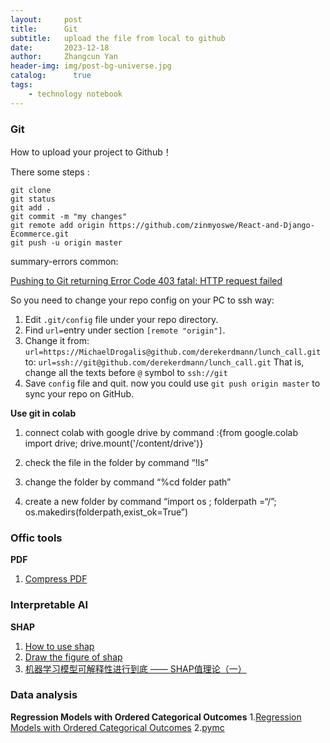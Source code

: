 ```yaml
---
layout:     post
title:      Git
subtitle:   upload the file from local to github
date:       2023-12-18
author:     Zhangcun Yan
header-img: img/post-bg-universe.jpg
catalog:      true
tags:
    - technology notebook
---
```


###  Git
How to upload your project to Github！

There some steps :

```git
git clone 
git status
git add .
git commit -m "my changes" 
git remote add origin https://github.com/zinmyoswe/React-and-Django-Ecommerce.git
git push -u origin master
```

summary-errors common:

[Pushing to Git returning Error Code 403 fatal: HTTP request failed](https://stackoverflow.com/questions/7438313/pushing-to-git-returning-error-code-403-fatal-http-request-failed)

So you need to change your repo config on your PC to ssh way:

1. Edit `.git/config` file under your repo directory.
2. Find `url=`entry under section `[remote "origin"]`.
3. Change it from:
   `url=https://MichaelDrogalis@github.com/derekerdmann/lunch_call.git`
   to: 
   `url=ssh://git@github.com/derekerdmann/lunch_call.git`
   That is, change all the texts before `@` symbol to `ssh://git`
4. Save `config` file and quit. now you could use `git push origin master` to sync your repo on GitHub.



**Use git in colab**

1. connect colab with google drive by command :{from google.colab import drive; drive.mount('/content/drive')}
2. check the file in the folder by command “!ls”
3. change the folder by command “%cd folder path”

4. create a new folder by command “import os ; folderpath =“/”; os.makedirs(folderpath,exist_ok=True”)



###  Offic tools

**PDF**

1. [Compress PDF](https://smallpdf.com/result#r=1d898b1b1d97f6a87d700957b8954afd&t=compress)


### Interpretable AI

**SHAP**
1. [How to use shap](https://blog.csdn.net/sinat_26917383/article/details/115400327)
2. [Draw the figure of shap](https://blog.51cto.com/u_13544/8766623)
3. [机器学习模型可解释性进行到底 —— SHAP值理论（一）](https://blog.csdn.net/sinat_26917383/article/details/115400327?spm=1001.2014.3001.5501)

### Data analysis
**Regression Models with Ordered Categorical Outcomes**
1.[Regression Models with Ordered Categorical Outcomes](https://www.pymc.io/projects/examples/en/latest/generalized_linear_models/GLM-ordinal-regression.html)
2.[pymc](https://github.com/pymc-devs)
